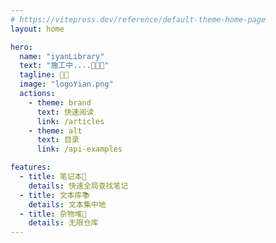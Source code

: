 ```yaml
---
# https://vitepress.dev/reference/default-theme-home-page
layout: home

hero:
  name: "iyanLibrary"
  text: "施工中....🚧🚧🚧"
  tagline: 🥰🥰
  image: "logoYian.png"
  actions:
    - theme: brand
      text: 快速阅读
      link: /articles
    - theme: alt
      text: 目录
      link: /api-examples

features:
  - title: 笔记本📒
    details: 快速全局查找笔记
  - title: 文本库📚
    details: 文本集中地
  - title: 杂物堆🫎
    details: 无限仓库
---
```



